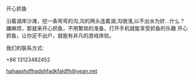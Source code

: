 开心抓鱼

沿着湖岸沙滩，挖一条弯弯的沟,沟的两头连着湖,沟很浅,以不出水为好...什么？
嫌麻烦，那就来开心抓鱼，不用繁琐的准备，打开手机就能享受抓鱼的乐趣
开心抓鱼，让你足不出户，就能有非凡的游戏体验。


我们的联系方式:

+86 13123482452

hahaashdfhadshfadkfaldfh@yean.net
